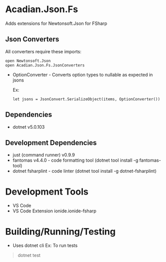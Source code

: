 # Acadian.Json.Fs

Adds extensions for Newtonsoft.Json for FSharp

## Json Converters

All converters require these imports:

```
open Newtonsoft.Json
open Acadian.Json.Fs.JsonConverters
```

- OptionConverter - Converts option types to nullable as expected in jsons

  Ex:
  ```
  let jsons = JsonConvert.SerializeObject(items, OptionConverter())
  ```

## Dependencies
- dotnet v5.0.103

## Development Dependencies
- just (command runner) v0.9.9
- fantomas v4.4.0 - code formatting tool (dotnet tool install -g fantomas-tool)
- dotnet fsharplint - code linter (dotnet tool install -g dotnet-fsharplint)

# Development Tools
- VS Code
- VS Code Extension ionide.ionide-fsharp

# Building/Running/Testing
- Uses dotnet cli
Ex: To run tests
> dotnet test

